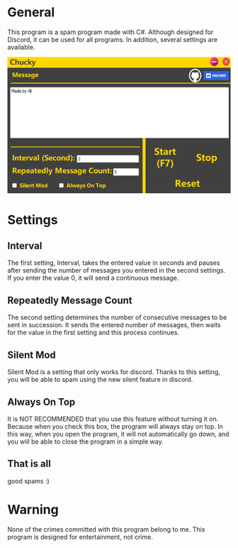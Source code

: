 # General

This program is a spam program made with C#. Although designed for Discord, it can be used for all programs. In addition, several settings are available.

![Screenshot](picture.png)

# Settings
## Interval
The first setting, Interval, takes the entered value in seconds and pauses after sending the number of messages you entered in the second settings. If you enter the value 0, it will send a continuous message.

## Repeatedly Message Count

The second setting determines the number of consecutive messages to be sent in succession. It sends the entered number of messages, then waits for the value in the first setting and this process continues.

## Silent Mod

Silent Mod is a setting that only works for discord. Thanks to this setting, you will be able to spam using the new silent feature in discord.

## Always On Top

It is NOT RECOMMENDED that you use this feature without turning it on.
Because when you check this box, the program will always stay on top. In this way, when you open the program, it will not automatically go down, and you will be able to close the program in a simple way.

## That is all

good spams :)

# Warning

None of the crimes committed with this program belong to me. This program is designed for entertainment, not crime.
